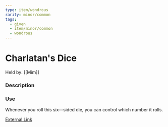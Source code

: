 ```yaml
---
type: item/wondrous
rarity: minor/common
tags:
  - given
  - item/minor/common
  - wondrous
---
```

 # Charlatan's Dice
Held by: [[Mim]]
 
 ### Description

 ### Use
  Whenever you roll this six—sided die, you can control which number it rolls.
  
 [External Link](https://5e.tools/items.html#charlatan's%20die_xge)
 
 